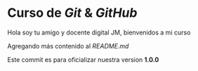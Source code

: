# Curso de _Git_ & _GitHub_

Hola soy tu amigo y docente digital JM, bienvenidos a mi curso

Agregando más contenido al _README.md_

Este commit es para oficializar nuestra version  **1.0.0**